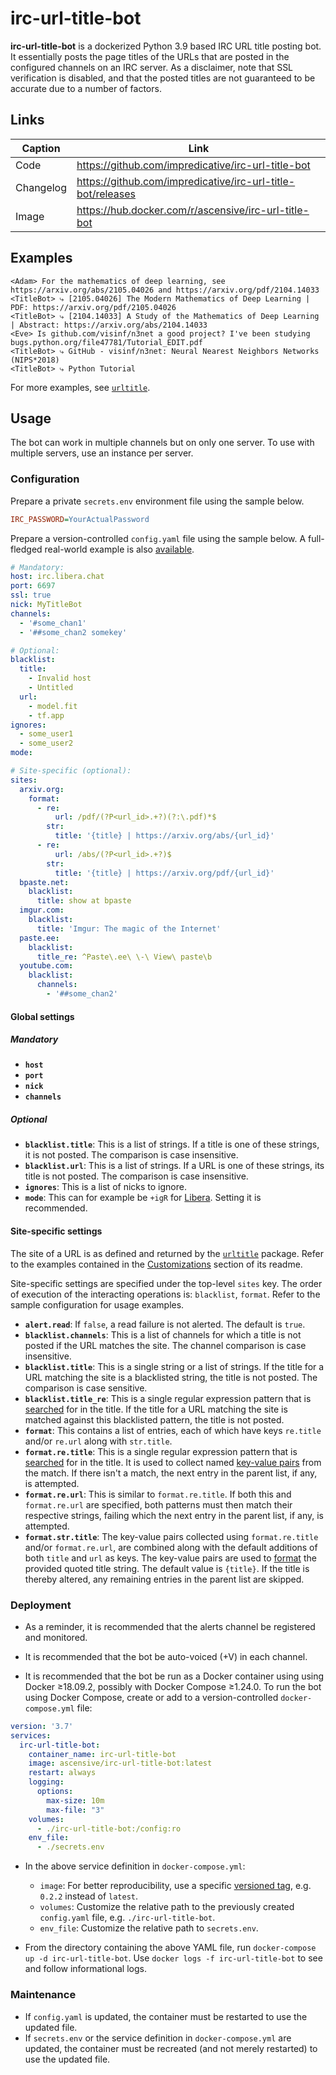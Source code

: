 # irc-url-title-bot
**irc-url-title-bot** is a dockerized Python 3.9 based IRC URL title posting bot.
It essentially posts the page titles of the URLs that are posted in the configured channels on an IRC server.
As a disclaimer, note that SSL verification is disabled, and that the posted titles are not guaranteed to be accurate
due to a number of factors.

## Links
| Caption   | Link                                                        |
|-----------|-------------------------------------------------------------|
| Code      | https://github.com/impredicative/irc-url-title-bot          |
| Changelog | https://github.com/impredicative/irc-url-title-bot/releases |
| Image     | https://hub.docker.com/r/ascensive/irc-url-title-bot        |

## Examples
```text
<Adam> For the mathematics of deep learning, see https://arxiv.org/abs/2105.04026 and https://arxiv.org/pdf/2104.14033
<TitleBot> ⤷ [2105.04026] The Modern Mathematics of Deep Learning | PDF: https://arxiv.org/pdf/2105.04026
<TitleBot> ⤷ [2104.14033] A Study of the Mathematics of Deep Learning | Abstract: https://arxiv.org/abs/2104.14033
<Eve> Is github.com/visinf/n3net a good project? I've been studying bugs.python.org/file47781/Tutorial_EDIT.pdf
<TitleBot> ⤷ GitHub - visinf/n3net: Neural Nearest Neighbors Networks (NIPS*2018)
<TitleBot> ⤷ Python Tutorial
```
For more examples, see [`urltitle`](https://github.com/impredicative/urltitle/).

## Usage
The bot can work in multiple channels but on only one server.
To use with multiple servers, use an instance per server.

### Configuration
Prepare a private `secrets.env` environment file using the sample below.
```ini
IRC_PASSWORD=YourActualPassword
```

Prepare a version-controlled `config.yaml` file using the sample below.
A full-fledged real-world example is also
[available](https://github.com/impredicative/irc-bots/blob/master/libera/title-bot/config.yaml).
```yaml
# Mandatory:
host: irc.libera.chat
port: 6697
ssl: true
nick: MyTitleBot
channels:
  - '#some_chan1'
  - '##some_chan2 somekey'

# Optional:
blacklist:
  title:
    - Invalid host
    - Untitled
  url:
    - model.fit
    - tf.app
ignores:
  - some_user1
  - some_user2
mode:

# Site-specific (optional):
sites:
  arxiv.org:
    format:
      - re:
          url: /pdf/(?P<url_id>.+?)(?:\.pdf)*$
        str:
          title: '{title} | https://arxiv.org/abs/{url_id}'
      - re:
          url: /abs/(?P<url_id>.+?)$
        str:
          title: '{title} | https://arxiv.org/pdf/{url_id}'
  bpaste.net:
    blacklist:
      title: show at bpaste
  imgur.com:
    blacklist:
      title: 'Imgur: The magic of the Internet'
  paste.ee:
    blacklist:
      title_re: ^Paste\.ee\ \-\ View\ paste\b
  youtube.com:
    blacklist:
      channels:
        - '##some_chan2'
```

#### Global settings

##### Mandatory
* **`host`**
* **`port`**
* **`nick`**
* **`channels`**

##### Optional
* **`blacklist.title`**: This is a list of strings. If a title is one of these strings, it is not posted.
The comparison is case insensitive.
* **`blacklist.url`**: This is a list of strings. If a URL is one of these strings, its title is not posted.
The comparison is case insensitive.
* **`ignores`**: This is a list of nicks to ignore.
* **`mode`**: This can for example be `+igR` for [Libera](https://libera.chat/guides/usermodes).
Setting it is recommended.

#### Site-specific settings
The site of a URL is as defined and returned by the
[`urltitle`](https://github.com/impredicative/urltitle/) package. Refer to the examples contained in the
[Customizations](https://github.com/impredicative/urltitle/#customizations) section of its readme.

Site-specific settings are specified under the top-level `sites` key.
The order of execution of the interacting operations is: `blacklist`, `format`.
Refer to the sample configuration for usage examples.

* **`alert.read`**: If `false`, a read failure is not alerted. The default is `true`.
* **`blacklist.channels`**: This is a list of channels for which a title is not posted if the URL matches the site.
The channel comparison is case insensitive.
* **`blacklist.title`**: This is a single string or a list of strings.
If the title for a URL matching the site is a blacklisted string, the title is not posted.
The comparison is case sensitive.
* **`blacklist.title_re`**: This is a single regular expression pattern that is
[searched](https://docs.python.org/3/library/re.html#re.search) for in the title.
If the title for a URL matching the site is matched against this blacklisted pattern, the title is not posted.
* **`format`**: This contains a list of entries, each of which have keys `re.title` and/or `re.url` along with
`str.title`.
* **`format.re.title`**: This is a single regular expression pattern that is
[searched](https://docs.python.org/3/library/re.html#re.search) for in the title.
It is used to collect named [key-value pairs](https://docs.python.org/3/library/re.html#re.Match.groupdict) from the
match.
If there isn't a match, the next entry in the parent list, if any, is attempted.
* **`format.re.url`**: This is similar to `format.re.title`.
If both this and `format.re.url` are specified, both patterns must then match their respective strings, failing which
the next entry in the parent list, if any, is attempted.
* **`format.str.title`**: The key-value pairs collected using `format.re.title` and/or `format.re.url`,
are combined along with the default additions of both `title` and `url` as keys.
The key-value pairs are used to [format](https://docs.python.org/3/library/stdtypes.html#str.format_map) the provided
quoted title string. The default value is `{title}`.
If the title is thereby altered, any remaining entries in the parent list are skipped.

### Deployment
* As a reminder, it is recommended that the alerts channel be registered and monitored.
* It is recommended that the bot be auto-voiced (+V) in each channel.

* It is recommended that the bot be run as a Docker container using using Docker ≥18.09.2, possibly with
Docker Compose ≥1.24.0.
To run the bot using Docker Compose, create or add to a version-controlled `docker-compose.yml` file:
```yaml
version: '3.7'
services:
  irc-url-title-bot:
    container_name: irc-url-title-bot
    image: ascensive/irc-url-title-bot:latest
    restart: always
    logging:
      options:
        max-size: 10m
        max-file: "3"
    volumes:
      - ./irc-url-title-bot:/config:ro
    env_file:
      - ./secrets.env
```

* In the above service definition in `docker-compose.yml`:
  * `image`: For better reproducibility, use a specific
  [versioned tag](https://hub.docker.com/r/ascensive/irc-url-title-bot/tags), e.g. `0.2.2` instead of `latest`.
  * `volumes`: Customize the relative path to the previously created `config.yaml` file, e.g. `./irc-url-title-bot`.
  * `env_file`: Customize the relative path to `secrets.env`.

* From the directory containing the above YAML file, run `docker-compose up -d irc-url-title-bot`.
Use `docker logs -f irc-url-title-bot` to see and follow informational logs.

### Maintenance
* If `config.yaml` is updated, the container must be restarted to use the updated file.
* If `secrets.env` or the service definition in `docker-compose.yml` are updated, the container must be recreated
(and not merely restarted) to use the updated file.
